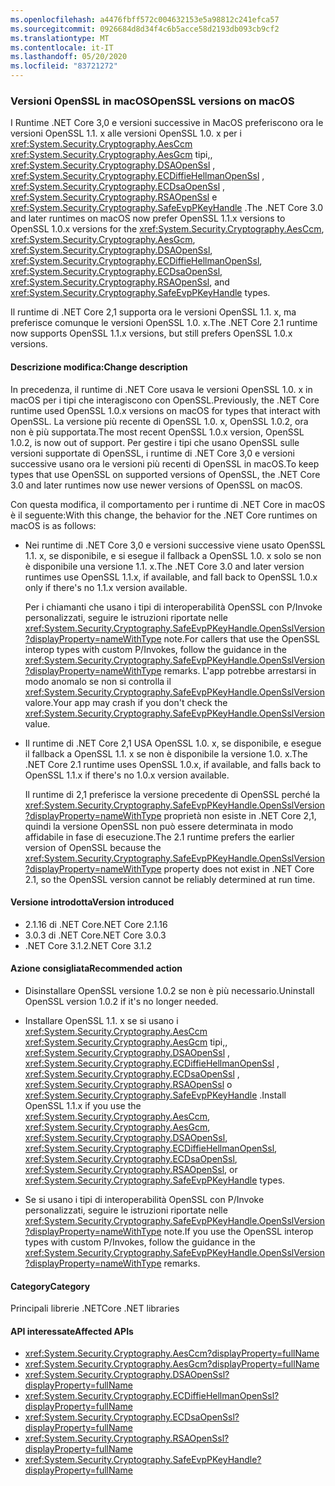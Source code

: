```yaml
---
ms.openlocfilehash: a4476fbff572c004632153e5a98812c241efca57
ms.sourcegitcommit: 0926684d8d34f4c6b5acce58d2193db093cb9cf2
ms.translationtype: MT
ms.contentlocale: it-IT
ms.lasthandoff: 05/20/2020
ms.locfileid: "83721272"
---
```

### <a name="openssl-versions-on-macos"></a><span data-ttu-id="967ed-101">Versioni OpenSSL in macOS</span><span class="sxs-lookup"><span data-stu-id="967ed-101">OpenSSL versions on macOS</span></span>

<span data-ttu-id="967ed-102">I Runtime .NET Core 3,0 e versioni successive in MacOS preferiscono ora le versioni OpenSSL 1.1. x alle versioni OpenSSL 1.0. x per i <xref:System.Security.Cryptography.AesCcm> <xref:System.Security.Cryptography.AesGcm> tipi,, <xref:System.Security.Cryptography.DSAOpenSsl> , <xref:System.Security.Cryptography.ECDiffieHellmanOpenSsl> , <xref:System.Security.Cryptography.ECDsaOpenSsl> , <xref:System.Security.Cryptography.RSAOpenSsl> e <xref:System.Security.Cryptography.SafeEvpPKeyHandle> .</span><span class="sxs-lookup"><span data-stu-id="967ed-102">The .NET Core 3.0 and later runtimes on macOS now prefer OpenSSL 1.1.x versions to OpenSSL 1.0.x versions for the <xref:System.Security.Cryptography.AesCcm>, <xref:System.Security.Cryptography.AesGcm>, <xref:System.Security.Cryptography.DSAOpenSsl>, <xref:System.Security.Cryptography.ECDiffieHellmanOpenSsl>, <xref:System.Security.Cryptography.ECDsaOpenSsl>, <xref:System.Security.Cryptography.RSAOpenSsl>, and <xref:System.Security.Cryptography.SafeEvpPKeyHandle> types.</span></span>

<span data-ttu-id="967ed-103">Il runtime di .NET Core 2,1 supporta ora le versioni OpenSSL 1.1. x, ma preferisce comunque le versioni OpenSSL 1.0. x.</span><span class="sxs-lookup"><span data-stu-id="967ed-103">The .NET Core 2.1 runtime now supports OpenSSL 1.1.x versions, but still prefers OpenSSL 1.0.x versions.</span></span>

#### <a name="change-description"></a><span data-ttu-id="967ed-104">Descrizione modifica:</span><span class="sxs-lookup"><span data-stu-id="967ed-104">Change description</span></span>

<span data-ttu-id="967ed-105">In precedenza, il runtime di .NET Core usava le versioni OpenSSL 1.0. x in macOS per i tipi che interagiscono con OpenSSL.</span><span class="sxs-lookup"><span data-stu-id="967ed-105">Previously, the .NET Core runtime used OpenSSL 1.0.x versions on macOS for types that interact with OpenSSL.</span></span> <span data-ttu-id="967ed-106">La versione più recente di OpenSSL 1.0. x, OpenSSL 1.0.2, ora non è più supportata.</span><span class="sxs-lookup"><span data-stu-id="967ed-106">The most recent OpenSSL 1.0.x version, OpenSSL 1.0.2, is now out of support.</span></span> <span data-ttu-id="967ed-107">Per gestire i tipi che usano OpenSSL sulle versioni supportate di OpenSSL, i runtime di .NET Core 3,0 e versioni successive usano ora le versioni più recenti di OpenSSL in macOS.</span><span class="sxs-lookup"><span data-stu-id="967ed-107">To keep types that use OpenSSL on supported versions of OpenSSL, the .NET Core 3.0 and later runtimes now use newer versions of OpenSSL on macOS.</span></span>

<span data-ttu-id="967ed-108">Con questa modifica, il comportamento per i runtime di .NET Core in macOS è il seguente:</span><span class="sxs-lookup"><span data-stu-id="967ed-108">With this change, the behavior for the .NET Core runtimes on macOS is as follows:</span></span>

- <span data-ttu-id="967ed-109">Nei runtime di .NET Core 3,0 e versioni successive viene usato OpenSSL 1.1. x, se disponibile, e si esegue il fallback a OpenSSL 1.0. x solo se non è disponibile una versione 1.1. x.</span><span class="sxs-lookup"><span data-stu-id="967ed-109">The .NET Core 3.0 and later version runtimes use OpenSSL 1.1.x, if available, and fall back to OpenSSL 1.0.x only if there's no 1.1.x version available.</span></span>

  <span data-ttu-id="967ed-110">Per i chiamanti che usano i tipi di interoperabilità OpenSSL con P/Invoke personalizzati, seguire le istruzioni riportate nelle <xref:System.Security.Cryptography.SafeEvpPKeyHandle.OpenSslVersion?displayProperty=nameWithType> note.</span><span class="sxs-lookup"><span data-stu-id="967ed-110">For callers that use the OpenSSL interop types with custom P/Invokes, follow the guidance in the <xref:System.Security.Cryptography.SafeEvpPKeyHandle.OpenSslVersion?displayProperty=nameWithType> remarks.</span></span> <span data-ttu-id="967ed-111">L'app potrebbe arrestarsi in modo anomalo se non si controlla il <xref:System.Security.Cryptography.SafeEvpPKeyHandle.OpenSslVersion> valore.</span><span class="sxs-lookup"><span data-stu-id="967ed-111">Your app may crash if you don't check the <xref:System.Security.Cryptography.SafeEvpPKeyHandle.OpenSslVersion> value.</span></span>

- <span data-ttu-id="967ed-112">Il runtime di .NET Core 2,1 USA OpenSSL 1.0. x, se disponibile, e esegue il fallback a OpenSSL 1.1. x se non è disponibile la versione 1.0. x.</span><span class="sxs-lookup"><span data-stu-id="967ed-112">The .NET Core 2.1 runtime uses OpenSSL 1.0.x, if available, and falls back to OpenSSL 1.1.x if there's no 1.0.x version available.</span></span>

  <span data-ttu-id="967ed-113">Il runtime di 2,1 preferisce la versione precedente di OpenSSL perché la <xref:System.Security.Cryptography.SafeEvpPKeyHandle.OpenSslVersion?displayProperty=nameWithType> proprietà non esiste in .NET Core 2,1, quindi la versione OpenSSL non può essere determinata in modo affidabile in fase di esecuzione.</span><span class="sxs-lookup"><span data-stu-id="967ed-113">The 2.1 runtime prefers the earlier version of OpenSSL because the <xref:System.Security.Cryptography.SafeEvpPKeyHandle.OpenSslVersion?displayProperty=nameWithType> property does not exist in .NET Core 2.1, so the OpenSSL version cannot be reliably determined at run time.</span></span>

#### <a name="version-introduced"></a><span data-ttu-id="967ed-114">Versione introdotta</span><span class="sxs-lookup"><span data-stu-id="967ed-114">Version introduced</span></span>

- <span data-ttu-id="967ed-115">2.1.16 di .NET Core</span><span class="sxs-lookup"><span data-stu-id="967ed-115">.NET Core 2.1.16</span></span>
- <span data-ttu-id="967ed-116">3.0.3 di .NET Core</span><span class="sxs-lookup"><span data-stu-id="967ed-116">.NET Core 3.0.3</span></span>
- <span data-ttu-id="967ed-117">.NET Core 3.1.2</span><span class="sxs-lookup"><span data-stu-id="967ed-117">.NET Core 3.1.2</span></span>

#### <a name="recommended-action"></a><span data-ttu-id="967ed-118">Azione consigliata</span><span class="sxs-lookup"><span data-stu-id="967ed-118">Recommended action</span></span>

- <span data-ttu-id="967ed-119">Disinstallare OpenSSL versione 1.0.2 se non è più necessario.</span><span class="sxs-lookup"><span data-stu-id="967ed-119">Uninstall OpenSSL version 1.0.2 if it's no longer needed.</span></span>

- <span data-ttu-id="967ed-120">Installare OpenSSL 1.1. x se si usano i <xref:System.Security.Cryptography.AesCcm> <xref:System.Security.Cryptography.AesGcm> tipi,, <xref:System.Security.Cryptography.DSAOpenSsl> , <xref:System.Security.Cryptography.ECDiffieHellmanOpenSsl> , <xref:System.Security.Cryptography.ECDsaOpenSsl> , <xref:System.Security.Cryptography.RSAOpenSsl> o <xref:System.Security.Cryptography.SafeEvpPKeyHandle> .</span><span class="sxs-lookup"><span data-stu-id="967ed-120">Install OpenSSL 1.1.x if you use the <xref:System.Security.Cryptography.AesCcm>, <xref:System.Security.Cryptography.AesGcm>, <xref:System.Security.Cryptography.DSAOpenSsl>, <xref:System.Security.Cryptography.ECDiffieHellmanOpenSsl>, <xref:System.Security.Cryptography.ECDsaOpenSsl>, <xref:System.Security.Cryptography.RSAOpenSsl>, or <xref:System.Security.Cryptography.SafeEvpPKeyHandle> types.</span></span>

- <span data-ttu-id="967ed-121">Se si usano i tipi di interoperabilità OpenSSL con P/Invoke personalizzati, seguire le istruzioni riportate nelle <xref:System.Security.Cryptography.SafeEvpPKeyHandle.OpenSslVersion?displayProperty=nameWithType> note.</span><span class="sxs-lookup"><span data-stu-id="967ed-121">If you use the OpenSSL interop types with custom P/Invokes, follow the guidance in the <xref:System.Security.Cryptography.SafeEvpPKeyHandle.OpenSslVersion?displayProperty=nameWithType> remarks.</span></span>

#### <a name="category"></a><span data-ttu-id="967ed-122">Category</span><span class="sxs-lookup"><span data-stu-id="967ed-122">Category</span></span>

<span data-ttu-id="967ed-123">Principali librerie .NET</span><span class="sxs-lookup"><span data-stu-id="967ed-123">Core .NET libraries</span></span>

#### <a name="affected-apis"></a><span data-ttu-id="967ed-124">API interessate</span><span class="sxs-lookup"><span data-stu-id="967ed-124">Affected APIs</span></span>

- <xref:System.Security.Cryptography.AesCcm?displayProperty=fullName>
- <xref:System.Security.Cryptography.AesGcm?displayProperty=fullName>
- <xref:System.Security.Cryptography.DSAOpenSsl?displayProperty=fullName>
- <xref:System.Security.Cryptography.ECDiffieHellmanOpenSsl?displayProperty=fullName>
- <xref:System.Security.Cryptography.ECDsaOpenSsl?displayProperty=fullName>
- <xref:System.Security.Cryptography.RSAOpenSsl?displayProperty=fullName>
- <xref:System.Security.Cryptography.SafeEvpPKeyHandle?displayProperty=fullName>

<!--

#### Affected APIs

- `T:System.Security.Cryptography.AesCcm``
- `T:System.Security.Cryptography.AesGcm`
- `T:System.Security.Cryptography.DSAOpenSsl`
- `T:System.Security.Cryptography.ECDiffieHellmanOpenSsl`
- `T:System.Security.Cryptography.ECDsaOpenSsl`
- `T:System.Security.Cryptography.RSAOpenSsl`
- `T:System.Security.Cryptography.SafeEvpPKeyHandle`

-->
